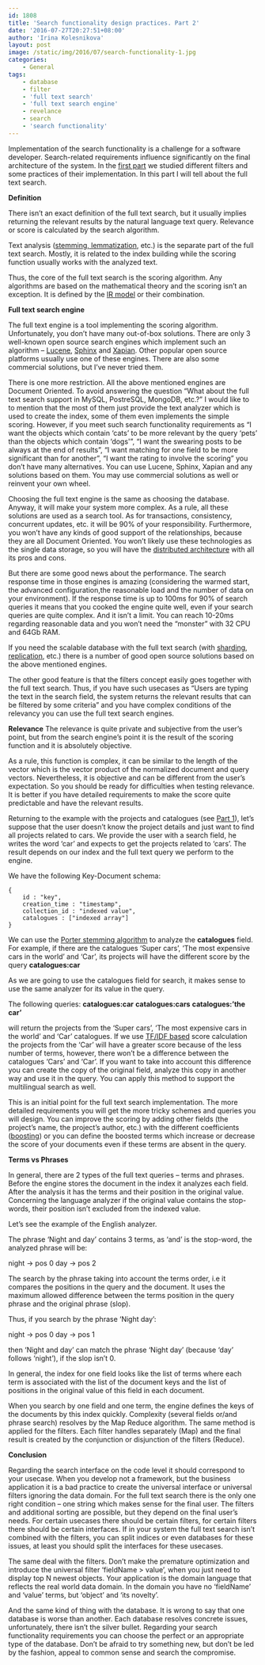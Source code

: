 ```yaml
---
id: 1808
title: 'Search functionality design practices. Part 2'
date: '2016-07-27T20:27:51+08:00'
author: 'Irina Kolesnikova'
layout: post
image: /static/img/2016/07/search-functionality-1.jpg
categories:
    - General
tags:
    - database
    - filter
    - 'full text search'
    - 'full text search engine'
    - revelance
    - search
    - 'search functionality'
---
```


Implementation of the search functionality is a challenge for a software developer. Search-related requirements influence significantly on the final architecture of the system. In the [first part](http://www.issart.com/blog/search-functionality-design-practices-part-1/) we studied different filters and some practices of their implementation. In this part I will tell about the full text search.

**<span>Definition</span>**

There isn’t an exact definition of the full text search, but it usually implies returning the relevant results by the natural language text query. Relevance or score is calculated by the search algorithm.

Text analysis ([stemming, lemmatization](http://nlp.stanford.edu/IR-book/html/htmledition/stemming-and-lemmatization-1.html), etc.) is the separate part of the full text search. Mostly, it is related to the index building while the scoring function usually works with the analyzed text.

Thus, the core of the full text search is the scoring algorithm. Any algorithms are based on the mathematical theory and the scoring isn’t an exception. It is defined by the [IR model](http://wwwhome.cs.utwente.nl/~hiemstra/papers/IRModelsTutorial-draft.pdf) or their combination.

**<span>Full text search engine</span>**

The full text engine is a tool implementing the scoring algorithm. Unfortunately, you don’t have many out-of-box solutions. There are only 3 well-known open source search engines which implement such an algorithm – [Lucene](https://lucene.apache.org/core/), [Sphinx](http://sphinxsearch.com/) and [Xapian](https://xapian.org/). Other popular open source platforms usually use one of these engines. There are also some commercial solutions, but I’ve never tried them.

There is one more restriction. All the above mentioned engines are Document Oriented. To avoid answering the question “What about the full text search support in MySQL, PostreSQL, MongoDB, etc.?” I would like to to mention that the most of them just provide the text analyzer which is used to create the index, some of them even implements the simple scoring. However, if you meet such search functionality requirements as “I want the objects which contain ‘cats’ to be more relevant by the query ‘pets’ than the objects which contain ‘dogs'”, “I want the swearing posts to be always at the end of results”, “I want matching for one field to be more significant than for another”, “I want the rating to involve the scoring” you don’t have many alternatives. You can use Lucene, Sphinx, Xapian and any solutions based on them. You may use commercial solutions as well or reinvent your own wheel.

Choosing the full text engine is the same as choosing the database. Anyway, it will make your system more complex. As a rule, all these solutions are used as a search tool. As for transactions, consistency, concurrent updates, etc. it will be 90% of your responsibility. Furthermore, you won’t have any kinds of good support of the relationships, because they are all Document Oriented. You won’t likely use these technologies as the single data storage, so you will have the [distributed architecture](http://www.tutorialspoint.com/software_architecture_design/distributed_architecture.htm) with all its pros and cons.

But there are some good news about the performance. The search response time in those engines is amazing (considering the warmed start, the advanced configuration,the reasonable load and the number of data on your environment). If the response time is up to 100ms for 90% of search queries it means that you cooked the engine quite well, even if your search queries are quite complex. And it isn’t a limit. You can reach 10-20ms regarding reasonable data and you won’t need the “monster” with 32 CPU and 64Gb RAM.

If you need the scalable database with the full text search (with [sharding](http://searchcloudcomputing.techtarget.com/definition/sharding), [replication](http://searchsqlserver.techtarget.com/definition/database-replication), etc.) there is a number of good open source solutions based on the above mentioned engines.

The other good feature is that the filters concept easily goes together with the full text search. Thus, if you have such usecases as “Users are typing the text in the search field, the system returns the relevant results that can be filtered by some criteria” and you have complex conditions of the relevancy you can use the full text search engines.

**<span>Relevance</span>**
The relevance is quite private and subjective from the user’s point, but from the search engine’s point it is the result of the scoring function and it is absolutely objective.

As a rule, this function is complex, it can be similar to the length of the vector which is the vector product of the normalized document and query vectors. Nevertheless, it is objective and can be different from the user’s expectation. So you should be ready for difficulties when testing relevance. It is better if you have detailed requirements to make the score quite predictable and have the relevant results.

Returning to the example with the projects and catalogues (see [Part 1](http://www.issart.com/blog/search-functionality-design-practices-part-1/)), let’s suppose that the user doesn’t know the project details and just want to find all projects related to cars. We provide the user with a search field, he writes the word ‘car’ and expects to get the projects related to ‘cars’. The result depends on our index and the full text query we perform to the engine.

We have the following Key-Document schema:

```
{
    id : "key",
    creation_time : "timestamp",
    collection_id : "indexed value",
    catalogues : ["indexed array"]
}
```

We can use the [Porter stemming algorithm](http://snowball.tartarus.org/algorithms/porter/stemmer.html) to analyze the **catalogues** field. For example, if there are the catalogues ‘Super cars’, ‘The most expensive cars in the world’ and ‘Car’, its projects will have the different score by the query
**catalogues:car**

As we are going to use the catalogues field for search, it makes sense to use the same analyzer for its value in the query.

The following queries:
**catalogues:car**
**catalogues:cars**
**catalogues:’the car’**

will return the projects from the ‘Super cars’, ‘The most expensive cars in the world’ and ‘Car’ catalogues.
If we use [TF/IDF based](https://lucene.apache.org/core/4_0_0/core/org/apache/lucene/search/similarities/TFIDFSimilarity.html) score calculation the projects from the ‘Car’ will have a greater score because of the less number of terms, however, there won’t be a difference between the catalogues ‘Cars’ and ‘Car’. If you want to take into account this difference you can create the copy of the original field, analyze this copy in another way and use it in the query. You can apply this method to support the multilingual search as well.

This is an initial point for the full text search implementation. The more detailed requirements you will get the more tricky schemes and queries you will design. You can improve the scoring by adding other fields (the project’s name, the project’s author, etc.) with the different coefficients ([boosting](http://www.analyticsvidhya.com/blog/2015/11/quick-introduction-boosting-algorithms-machine-learning/)) or you can define the boosted terms which increase or decrease the score of your documents even if these terms are absent in the query.

**<span>Terms vs Phrases</span>**

In general, there are 2 types of the full text queries – terms and phrases. Before the engine stores the document in the index it analyzes each field. After the analysis it has the terms and their position in the original value. Concerning the language analyzer if the original value contains the stop-words, their position isn’t excluded from the indexed value.

Let’s see the example of the English analyzer.

The phrase ‘Night and day’ contains 3 terms, as ‘and’ is the stop-word, the analyzed phrase will be:

night -> pos 0
day -> pos 2

The search by the phrase taking into account the terms order, i.e it compares the positions in the query and the document. It uses the maximum allowed difference between the terms position in the query phrase and the original phrase (slop).

Thus, if you search by the phrase ‘Night day’:

night -> pos 0
day -> pos 1

then ‘Night and day’ can match the phrase ‘Night day’ (because ‘day’ follows ‘night’), if the slop isn’t 0.

In general, the index for one field looks like the list of terms where each term is associated with the list of the document keys and the list of positions in the original value of this field in each document.

When you search by one field and one term, the engine defines the keys of the documents by this index quickly.
Complexity (several fields or/and phrase search) resolves by the Map Reduce algorithm. The same method is applied for the filters. Each filter handles separately (Map) and the final result is created by the conjunction or disjunction of the filters (Reduce).

**<span>Conclusion</span>**

Regarding the search interface on the code level it should correspond to your usecase. When you develop not a framework, but the business application it is a bad practice to create the universal interface or universal filters ignoring the data domain.
For the full text search there is the only one right condition – one string which makes sense for the final user. The filters and additional sorting are possible, but they depend on the final user’s needs. For certain usecases there should be certain filters, for certain filters there should be certain interfaces. If in your system the full text search isn’t combined with the filters, you can split indices or even databases for these issues, at least you should split the interfaces for these usecases.

The same deal with the filters. Don’t make the premature optimization and introduce the universal filter ‘fieldName > value’, when you just need to display top N newest objects. Your application is the domain language that reflects the real world data domain. In the domain you have no ‘fieldName’ and ‘value’ terms, but ‘object’ and ‘its novelty’.

And the same kind of thing with the database. It is wrong to say that one database is worse than another. Each database resolves concrete issues, unfortunately, there isn’t the silver bullet. Regarding your search functionality requirements you can choose the perfect or an appropriate type of the database. Don’t be afraid to try something new, but don’t be led by the fashion, appeal to common sense and search the compromise.